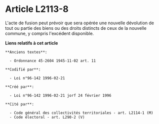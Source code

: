 # Article L2113-8

L'acte de fusion peut prévoir que sera opérée une nouvelle dévolution de tout ou partie des biens ou des droits distincts de
ceux de la nouvelle commune, y compris l'excédent disponible.

**Liens relatifs à cet article**

	**Anciens textes**:

	  - Ordonnance 45-2604 1945-11-02 art. 11

	**Codifié par**:

	  - Loi n°96-142 1996-02-21

	**Créé par**:

	  - Loi n°96-142 1996-02-21 jorf 24 février 1996

	**Cité par**:

	  - Code général des collectivités territoriales - art. L2114-1 (M)
	  - Code électoral - art. L290-2 (V)
